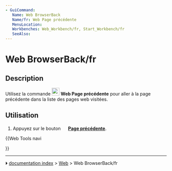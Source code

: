 ```yaml
---
- GuiCommand:
   Name: Web BrowserBack
   Name/fr: Web Page précédente
   MenuLocation: 
   Workbenches: Web_Workbench/fr, Start_Workbench/fr
   SeeAlso: 
---
```


# Web BrowserBack/fr

## Description

Utilisez la commande <img alt="" src=images/Web_BrowserBack.svg  style="width:24px;"> **Web Page précédente** pour aller à la page précédente dans la liste des pages web visitées.

## Utilisation

1.  Appuyez sur le bouton **<img src="images/Web_BrowserBack.svg" width=16px> [Page précédente](Web_BrowserBack/fr.md)**.





{{Web Tools navi

}}



---
⏵ [documentation index](../README.md) > [Web](Web_Workbench.md) > Web BrowserBack/fr
